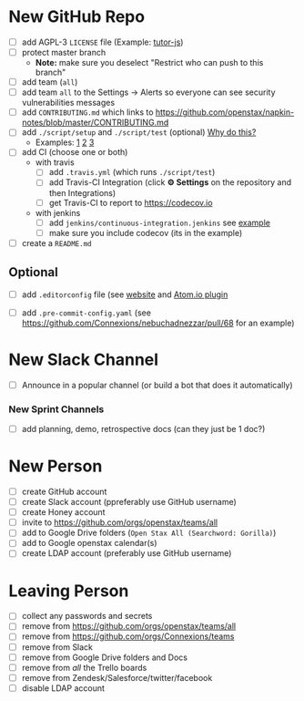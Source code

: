 # New GitHub Repo

- [ ] add AGPL-3 `LICENSE` file (Example: [tutor-js](https://github.com/openstax/tutor-js/pull/1653))
- [ ] protect master branch
  - **Note:** make sure you deselect "Restrict who can push to this branch"
- [ ] add team (`all`)
- [ ] add team `all` to the Settings -> Alerts so everyone can see security vulnerabilities messages
- [ ] add `CONTRIBUTING.md` which links to https://github.com/openstax/napkin-notes/blob/master/CONTRIBUTING.md
- [ ] add `./script/setup` and `./script/test` (optional) [Why do this?](https://githubengineering.com/scripts-to-rule-them-all/)
  - Examples: [1](https://github.com/Connexions/cnx-rulesets) [2](https://github.com/Connexions/cnx-easybake) [3](https://github.com/openstax/ostext-style-guide)
- [ ] add CI (choose one or both)
  - with travis
    - [ ] add `.travis.yml` (which runs `./script/test`)
    - [ ] add Travis-CI Integration (click **:gear: Settings** on the repository and then Integrations)
    - [ ] get Travis-CI to report to https://codecov.io
  - with jenkins
    - [ ] add `jenkins/continuous-integration.jenkins` see [example](https://github.com/openstax/highlighter/blob/master/jenkins/continuous-integration.jenkins)
    - [ ] make sure you include codecov (its in the example)
- [ ] create a `README.md`

## Optional

- [ ] add `.editorconfig` file (see [website](http://editorconfig.org) and [Atom.io plugin](https://atom.io/packages/editorconfig)
- [ ] add `.pre-commit-config.yaml` (see https://github.com/Connexions/nebuchadnezzar/pull/68 for an example)


# New Slack Channel

- [ ] Announce in a popular channel (or build a bot that does it automatically)

### New Sprint Channels

- [ ] add planning, demo, retrospective docs (can they just be 1 doc?)


# New Person

- [ ] create GitHub account
- [ ] create Slack account (ppreferably use GitHub username)
- [ ] create Honey account
- [ ] invite to https://github.com/orgs/openstax/teams/all
- [ ] add to Google Drive folders (`Open Stax All (Searchword: Gorilla)`)
- [ ] add to Google openstax calendar(s)
- [ ] create LDAP account (preferably use GitHub username)

# Leaving Person

- [ ] collect any passwords and secrets
- [ ] remove from https://github.com/orgs/openstax/teams/all
- [ ] remove from https://github.com/orgs/Connexions/teams
- [ ] remove from Slack
- [ ] remove from Google Drive folders and Docs
- [ ] remove from _all_ the Trello boards
- [ ] remove from Zendesk/Salesforce/twitter/facebook
- [ ] disable LDAP account
